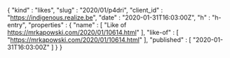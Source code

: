 {
  "kind" : "likes",
  "slug" : "2020/01/p4dri",
  "client_id" : "https://indigenous.realize.be",
  "date" : "2020-01-31T16:03:00Z",
  "h" : "h-entry",
  "properties" : {
    "name" : [ "Like of https://mrkapowski.com/2020/01/10614.html" ],
    "like-of" : [ "https://mrkapowski.com/2020/01/10614.html" ],
    "published" : [ "2020-01-31T16:03:00Z" ]
  }
}
